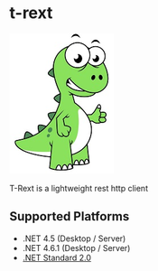 # t-rext
![t-rex](https://github.com/akselarzuman/t-rext/blob/master/misc/t-rex.jpeg)

T-Rext is a lightweight rest http client

## Supported Platforms

* .NET 4.5 (Desktop / Server)
* .NET 4.6.1 (Desktop / Server)
* [.NET Standard 2.0](https://docs.microsoft.com/en-us/dotnet/standard/net-standard)
